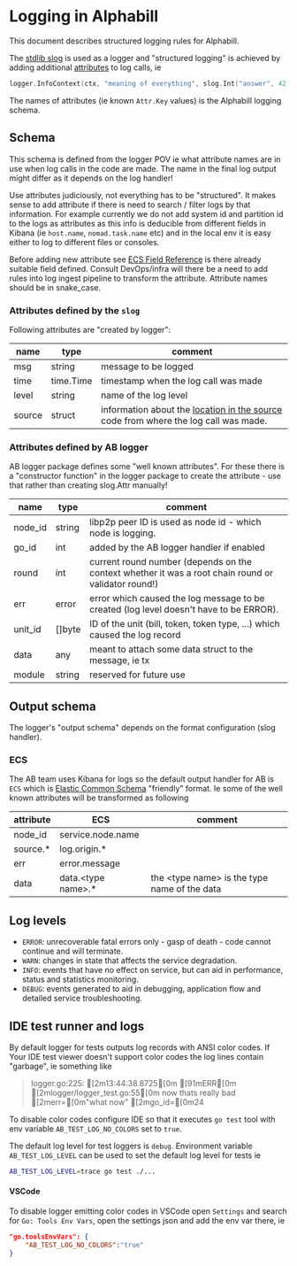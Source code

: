 # Logging in Alphabill

This document describes structured logging rules for Alphabill.

The [stdlib slog](https://pkg.go.dev/log/slog) is used as a logger and
"structured logging" is achieved by adding additional 
[attributes](https://pkg.go.dev/log/slog#Attr) to log calls, ie

```go
logger.InfoContext(ctx, "meaning of everything", slog.Int("answer", 42))
```
The names of attributes (ie known `Attr.Key` values) is the Alphabill
logging schema.

## Schema

This schema is defined from the logger POV ie what attribute names are in use
when log calls in the code are made. The name in the final log output might
differ as it depends on the log handler!

Use attributes judiciously, not everything has to be "structured".
It makes sense to add attribute if there is need to search / filter logs
by that information.
For example currently we do not add system id and partition id to the logs as
attributes as this info is deducible from different fields in Kibana (ie
`host.name`, `nomad.task.name` etc) and in the local env it is easy either
to log to different files or consoles.

Before adding new attribute see 
[ECS Field Reference](https://www.elastic.co/guide/en/ecs/current/ecs-field-reference.html)
is there already suitable field defined.
Consult DevOps/infra will there be a need to add rules into log ingest pipeline
to transform the attribute.
Attribute names should be in snake_case.

### Attributes defined by the `slog`

Following attributes are "created by logger":

| name | type | comment |
|---|---|---|
| msg | string | message to be logged |
| time | time.Time | timestamp when the log call was made |
| level | string | name of the log level |
| source | struct | information about the [location in the source](https://pkg.go.dev/log/slog#Source) code from where the log call was made. |

### Attributes defined by AB logger

AB logger package defines some "well known attributes".
For these there is a "constructor function" in the logger package to create
the attribute - use that rather than creating slog.Attr manually!

| name | type | comment |
|---|---|---|
| node_id | string | libp2p peer ID is used as node id - which node is logging. |
| go_id | int | added by the AB logger handler if enabled |
| round | int | current round number (depends on the context whether it was a root chain round or validator round!) |
| err | error | error which caused the log message to be created (log level doesn't have to be ERROR). |
| unit_id | []byte | ID of the unit (bill, token, token type, ...) which caused the log record |
| data | any | meant to attach some data struct to the message, ie tx |
| module | string | reserved for future use |

## Output schema

The logger's "output schema" depends on the format configuration (slog handler).

### ECS

The AB team uses Kibana for logs so the default output handler for AB is `ECS`
which is 
[Elastic Common Schema](https://www.elastic.co/guide/en/ecs/current/ecs-field-reference.html)
"friendly" format. Ie some of the well known attributes will be transformed as following

| attribute | ECS | comment |
|---|---|---|
| node_id | service.node.name | |
| source.* | log.origin.* | |
| err | error.message | |
| data | data.\<type name\>.* | the \<type name\> is the type name of the data |

## Log levels

 - `ERROR`: unrecoverable fatal errors only - gasp of death - code cannot continue and will terminate.
 - `WARN`: changes in state that affects the service degradation.
 - `INFO`: events that have no effect on service, but can aid in performance, status and statistics monitoring.
 - `DEBUG`: events generated to aid in debugging, application flow and detailed service troubleshooting.

## IDE test runner and logs

By default logger for tests outputs log records with ANSI color codes.
If Your IDE test viewer doesn't support color codes the log lines contain "garbage",
ie something like

> logger.go:225: [2m13:44:38.8725[0m [91mERR[0m [2mlogger/logger_test.go:55[0m now thats really bad [2merr=[0m"what now" [2mgo_id=[0m24

To disable color codes configure IDE so that it executes `go test` tool with
env variable `AB_TEST_LOG_NO_COLORS` set to `true`.

The default log level for test loggers is `debug`. Environment variable `AB_TEST_LOG_LEVEL`
can be used to set the default log level for tests ie

```bash
AB_TEST_LOG_LEVEL=trace go test ./...
```

#### VSCode

To disable logger emitting color codes in VSCode open `Settings` and search
for `Go: Tools Env Vars`, open the settings json and add the env var there, ie

```json
"go.toolsEnvVars": {
    "AB_TEST_LOG_NO_COLORS":"true"
}
```
